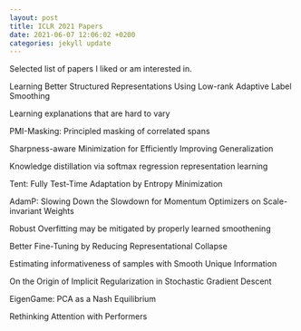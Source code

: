 ```yaml
---
layout: post
title: ICLR 2021 Papers 
date: 2021-06-07 12:06:02 +0200
categories: jekyll update
---
```


Selected list of papers I liked or am interested in.



Learning Better Structured Representations Using Low-rank Adaptive Label Smoothing

Learning explanations that are hard to vary

PMI-Masking: Principled masking of correlated spans

Sharpness-aware Minimization for Efficiently Improving Generalization

Knowledge distillation via softmax regression representation learning

Tent: Fully Test-Time Adaptation by Entropy Minimization

AdamP: Slowing Down the Slowdown for Momentum Optimizers on Scale-invariant Weights

Robust Overfitting may be mitigated by properly learned smoothening

Better Fine-Tuning by Reducing Representational Collapse

Estimating informativeness of samples with Smooth Unique Information

On the Origin of Implicit Regularization in Stochastic Gradient Descent

EigenGame: PCA as a Nash Equilibrium

Rethinking Attention with Performers

